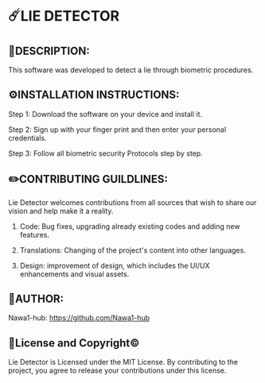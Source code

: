 # ☄️LIE DETECTOR

## 📝DESCRIPTION: 
This software was developed to detect a lie through biometric procedures. 

## ⚙️INSTALLATION INSTRUCTIONS: 
Step 1: Download the software on your device and install it.

Step 2: Sign up with your finger print and then enter your personal credentials. 

Step 3: Follow all biometric security Protocols step by step.

## ✏️CONTRIBUTING GUILDLINES:
Lie Detector welcomes contributions from all sources that wish to share our vision and help make it a reality. 

1. Code: Bug fixes, upgrading already existing codes and adding new features.

2. Translations: Changing of the project's content into other languages.

3. Design: improvement of design, which includes the UI/UX enhancements and visual assets.

## 🤵AUTHOR: 
Nawa1-hub: 
https://github.com/Nawa1-hub

## 📄License and Copyright©️ 
Lie Detector is Licensed under the MIT License. By contributing to the project, you agree to release your contributions under this license. 



